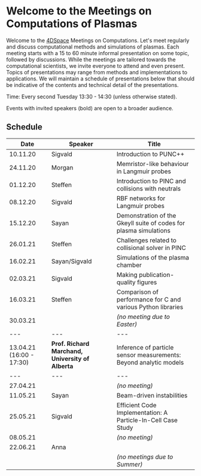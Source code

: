 # Welcome to the Meetings on Computations of Plasmas

Welcome to the
[4DSpace](https://www.mn.uio.no/fysikk/english/research/projects/4dspace/)
Meetings on Computations. Let's meet regularly and discuss computational
methods and simulations of plasmas. Each meeting starts with a 15 to 60 minute
informal presentation on some topic, followed by discussions. While the
meetings are tailored towards the computational scientists, we invite everyone
to attend and even present. Topics of presentations may range from methods and
implementations to applications. We will maintain a schedule of presentations
below that should be indicative of the contents and technical detail of the
presentations.

Time: Every second Tuesday 13:30 - 14:30 (unless otherwise stated).

Events with invited speakers (bold) are open to a broader audience.

## Schedule

Date     | Speaker       | Title
---      | ---           | ---
10.11.20 | Sigvald       | Introduction to PUNC++
24.11.20 | Morgan        | Memristor-like behaviour in Langmuir probes
01.12.20 | Steffen       | Introduction to PINC and collisions with neutrals
08.12.20 | Sigvald       | RBF networks for Langmuir probes
15.12.20 | Sayan         | Demonstration of the Gkeyll suite of codes for plasma simulations
26.01.21 | Steffen       | Challenges related to collisional solver in PINC
16.02.21 | Sayan/Sigvald | Simulations of the plasma chamber
02.03.21 | Sigvald       | Making publication-quality figures
16.03.21 | Steffen       | Comparison of performance for C and various Python libraries
30.03.21 |               | *(no meeting due to Easter)*
---      | ---           | ---
13.04.21 (16:00 - 17:30) | **Prof. Richard Marchand, University of Alberta** | Inference of particle sensor measurements: Beyond analytic models
---      | ---           | ---
27.04.21 |               | *(no meeting)*
11.05.21 | Sayan         | Beam-driven instabilities
25.05.21 | Sigvald       | Efficient Code Implementation: A Particle-In-Cell Case Study | [video](protected/redirect_example)
08.05.21 |               | *(no meeting)*
22.06.21 | Anna          | 
         |               | *(no meetings due to Summer)*
